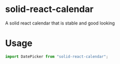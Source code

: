 # solid-react-calendar
A solid react calendar that is stable and good looking

# Usage
```javascript
import DatePicker from "solid-react-calendar";
```
